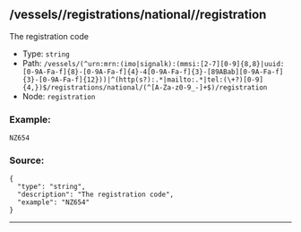 ## /vessels/<RegExp>/registrations/national/<RegExp>/registration

The registration code

* Type: `string`
* Path: `/vessels/(^urn:mrn:(imo|signalk):(mmsi:[2-7][0-9]{8,8}|uuid:[0-9A-Fa-f]{8}-[0-9A-Fa-f]{4}-4[0-9A-Fa-f]{3}-[89ABab][0-9A-Fa-f]{3}-[0-9A-Fa-f]{12}))|^(http(s?):.*|mailto:.*|tel:(\+?)[0-9]{4,})$/registrations/national/(^[A-Za-z0-9_-]+$)/registration`
* Node: `registration`

### Example:
```
NZ654
```

### Source:
```
{
  "type": "string",
  "description": "The registration code",
  "example": "NZ654"
}
```

---
